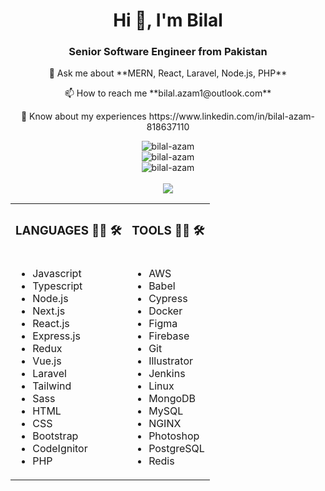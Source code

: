 <h1 align="center">Hi 👋, I'm Bilal</h1>
<h3 align="center">Senior Software Engineer from Pakistan</h3>
<div align="left">
    
</div>
<p align="center">💬 Ask me about **MERN, React, Laravel, Node.js, PHP**</p>

<p align="center">📫 How to reach me **bilal.azam1@outlook.com**</p>

<p align="center">📄 Know about my experiences https://www.linkedin.com/in/bilal-azam-818637110</p>
<div align="center">
     <img src="https://myreadme.vercel.app/api/embed/bilal-azam?panels=userstatistics,toplanguages,commitgraph" alt="bilal-azam" />
</div>
<div align="center">
    <img src="https://github-readme-streak-stats.herokuapp.com/?user=bilal-azam&theme=juicyfresh" alt="bilal-azam"/>
</div>
<div align="center">
    <img align="center" src="http://github-profile-summary-cards.vercel.app/api/cards/profile-details?username=bilal-azam&theme=tokyonight" alt="bilal-azam" />
</div>
<br />
<div align="center">
    <img src="https://github-profile-trophy.vercel.app/?username=bilal-azam&theme=juicyfresh&no-bg=true" />
</div>
<div align="center">
    <table>
         <tr>
            <td><h3 align="center">LANGUAGES 👨‍💻 🛠</h3></td>
            <td><h3 align="center">TOOLS 👨‍💻 🛠</h3></td>
         </tr>
         <tr>
             <td>
                 <ul>
                     <li>Javascript</li>
                     <li>Typescript</li>
                     <li>Node.js</li>
                     <li>Next.js</li>
                     <li>React.js</li>
                     <li>Express.js</li>
                     <li>Redux</li>
                     <li>Vue.js</li>
                     <li>Laravel</li>
                     <li>Tailwind</li>
                     <li>Sass</li>
                     <li>HTML</li>
                     <li>CSS</li>
                     <li>Bootstrap</li>
                     <li>CodeIgnitor</li>
                     <li>PHP</li>
                 </ul>
             </td>
             <td>
                 <ul>
                     <li>AWS</li>
                     <li>Babel</li>
                     <li>Cypress</li>
                     <li>Docker</li>
                     <li>Figma</li>
                     <li>Firebase</li>
                     <li>Git</li>
                     <li>Illustrator</li>
                     <li>Jenkins</li>
                     <li>Linux</li>
                     <li>MongoDB</li>
                     <li>MySQL</li>
                     <li>NGINX</li>
                     <li>Photoshop</li>
                     <li>PostgreSQL</li>
                     <li>Redis</li>
                 </ul>
             </td>
         </tr>
    </table>
</div>
